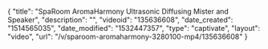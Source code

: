 {
    "title": "SpaRoom AromaHarmony Ultrasonic Diffusing Mister and Speaker",
    "description": "",
    "videoid": "135636608",
    "date_created": "1514565035",
    "date_modified": "1532447357",
    "type": "captivate",
    "layout": "video",
    "url": "\/v\/sparoom-aromaharmony-3280100-mp4\/135636608"
}